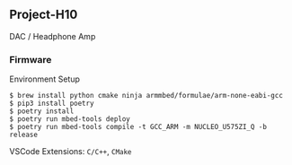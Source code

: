 ## Project-H10

DAC / Headphone Amp

### Firmware

Environment Setup
```
$ brew install python cmake ninja armmbed/formulae/arm-none-eabi-gcc
$ pip3 install poetry
$ poetry install
$ poetry run mbed-tools deploy
$ poetry run mbed-tools compile -t GCC_ARM -m NUCLEO_U575ZI_Q -b release
```

VSCode Extensions: `C/C++`, `CMake`